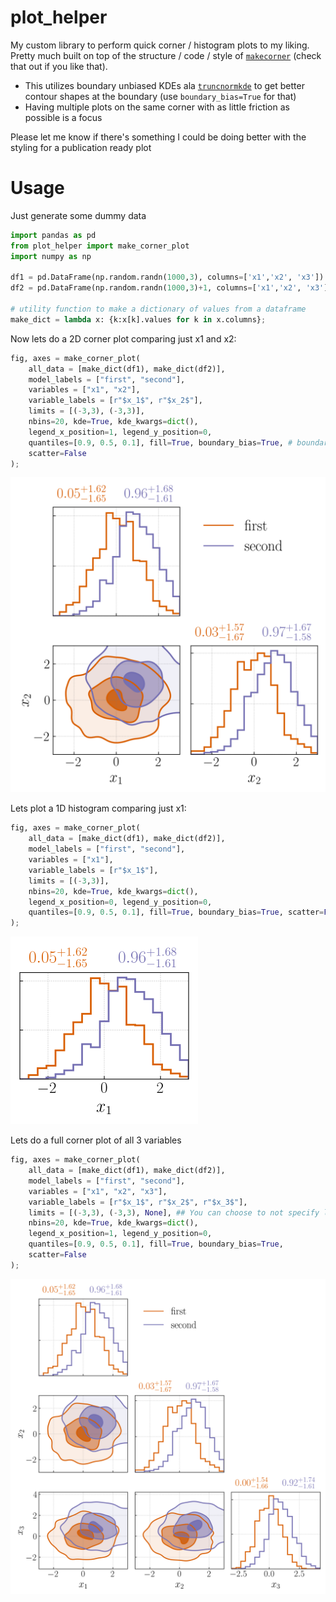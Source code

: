 # plot_helper

My custom library to perform quick corner / histogram plots to my liking. Pretty much built on top of the structure / code / style of [`makecorner`](https://github.com/tcallister/makecorner) (check that out if you like that).

- This utilizes boundary unbiased KDEs ala [`truncnormkde`](https://github.com/Potatoasad/truncnormkde) to get better contour shapes at the boundary (use `boundary_bias=True` for that)
- Having multiple plots on the same corner with as little friction as possible is a focus

Please let me know if there's something I could be doing better with the styling for a publication ready plot 


Usage
===============================================================

Just generate some dummy data

```python
import pandas as pd
from plot_helper import make_corner_plot
import numpy as np

df1 = pd.DataFrame(np.random.randn(1000,3), columns=['x1','x2', 'x3']) # dataset 1
df2 = pd.DataFrame(np.random.randn(1000,3)+1, columns=['x1','x2', 'x3']) # dataset 2

# utility function to make a dictionary of values from a dataframe
make_dict = lambda x: {k:x[k].values for k in x.columns}; 
```

Now lets do a 2D corner plot comparing just x1 and x2:

```python
fig, axes = make_corner_plot(
    all_data = [make_dict(df1), make_dict(df2)],
    model_labels = ["first", "second"],
    variables = ["x1", "x2"],
    variable_labels = [r"$x_1$", r"$x_2$"],
    limits = [(-3,3), (-3,3)],
    nbins=20, kde=True, kde_kwargs=dict(),
    legend_x_position=1, legend_y_position=0,
    quantiles=[0.9, 0.5, 0.1], fill=True, boundary_bias=True, # boundary bias=True uses the truncnormkde to get less boundary bias
    scatter=False
);
```

<img src="./examples/example_2D.png" style="zoom:50%;" />



Lets plot a 1D histogram comparing just x1:

```python
fig, axes = make_corner_plot(
    all_data = [make_dict(df1), make_dict(df2)],
    model_labels = ["first", "second"],
    variables = ["x1"],
    variable_labels = [r"$x_1$"],
    limits = [(-3,3)],
    nbins=20, kde=True, kde_kwargs=dict(),
    legend_x_position=0, legend_y_position=0,
    quantiles=[0.9, 0.5, 0.1], fill=True, boundary_bias=True, scatter=False
);
```

<img src="./examples/example_1D.png" style="zoom:50%;" />

Lets do a full corner plot of all 3 variables

```python
fig, axes = make_corner_plot(
    all_data = [make_dict(df1), make_dict(df2)],
    model_labels = ["first", "second"],
    variables = ["x1", "x2", "x3"],
    variable_labels = [r"$x_1$", r"$x_2$", r"$x_3$"],
    limits = [(-3,3), (-3,3), None], ## You can choose to not specify limits for some of them
    nbins=20, kde=True, kde_kwargs=dict(),
    legend_x_position=1, legend_y_position=0,
    quantiles=[0.9, 0.5, 0.1], fill=True, boundary_bias=True,
    scatter=False
);
```

<img src="./examples/example_ND.png" style="zoom:50%;" />
